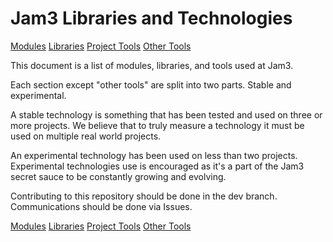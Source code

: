 Jam3 Libraries and Technologies
===============================

[Modules](modules.md)
[Libraries](libraries.md)
[Project Tools](toolsProject.md)
[Other Tools](toolsOther.md)

This document is a list of modules, libraries, and tools used 
at Jam3.

Each section except "other tools" are split into two parts. Stable
and experimental.

A stable technology is something that has been tested and used on three or more
projects. We believe that to truly measure a technology it must be used
on multiple real world projects.

An experimental technology has been used on less than two projects. Experimental
technologies use is encouraged as it's a part of the Jam3 secret sauce to be
constantly growing and evolving.

Contributing to this repository should be done in the dev branch. Communications
should be done via Issues.

[Modules](modules.md)
[Libraries](libraries.md)
[Project Tools](toolsProject.md)
[Other Tools](toolsOther.md)